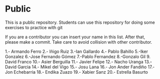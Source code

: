 # Public
This is a public repository. Students can use this repository for doing some exercises to practice with git

If you are a contributor you can insert your name in this list.
After that, please make a commit. Take care to avoid collision with other contributor.

1.- Armando Ferro
2.- Iñigo Ruiz
3.-Ian Gallardo
4.- Pablo Bahillo
5.-Iker Gonzalez
6.-Jose Fernando Gómez
7.-Pablo Fernandez
8.-Gonzalo Gil
9. David Franco
10.- Asier Berguilla
11.- Javier Felipe
12.- Nacho Uranga
13.- David Garcia
14.- Mikel del Vigo
15.- Josu Lana
16.- Jon Ander Fandiño
17.- Jon Echebarria
18.- Endika Zuazo
19.- Xabier Sanz
20.- Estrella Basurto
